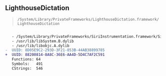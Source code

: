 ## LighthouseDictation

> `/System/Library/PrivateFrameworks/LighthouseDictation.framework/LighthouseDictation`

```diff

   - /System/Library/PrivateFrameworks/SiriInstrumentation.framework/SiriInstrumentation
   - /usr/lib/libSystem.B.dylib
   - /usr/lib/libobjc.A.dylib
-  UUID: 8D05E9C2-293D-3F21-853B-44AB38899785
+  UUID: 88200814-8A8C-36E6-AA4D-5D4C7AF2C591
   Functions: 64
   Symbols:   491
   CStrings:  546

```
